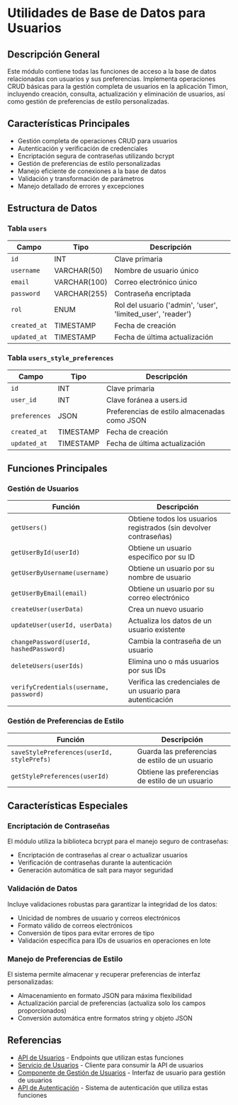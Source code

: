# Utilidades de Base de Datos para Usuarios

## Descripción General

Este módulo contiene todas las funciones de acceso a la base de datos relacionadas con usuarios y sus preferencias. Implementa operaciones CRUD básicas para la gestión completa de usuarios en la aplicación Timon, incluyendo creación, consulta, actualización y eliminación de usuarios, así como gestión de preferencias de estilo personalizadas.

## Características Principales

- Gestión completa de operaciones CRUD para usuarios
- Autenticación y verificación de credenciales
- Encriptación segura de contraseñas utilizando bcrypt
- Gestión de preferencias de estilo personalizadas
- Manejo eficiente de conexiones a la base de datos
- Validación y transformación de parámetros
- Manejo detallado de errores y excepciones

## Estructura de Datos

### Tabla `users`

| Campo | Tipo | Descripción |
|-------|------|-------------|
| `id` | INT | Clave primaria |
| `username` | VARCHAR(50) | Nombre de usuario único |
| `email` | VARCHAR(100) | Correo electrónico único |
| `password` | VARCHAR(255) | Contraseña encriptada |
| `rol` | ENUM | Rol del usuario ('admin', 'user', 'limited_user', 'reader') |
| `created_at` | TIMESTAMP | Fecha de creación |
| `updated_at` | TIMESTAMP | Fecha de última actualización |

### Tabla `users_style_preferences`

| Campo | Tipo | Descripción |
|-------|------|-------------|
| `id` | INT | Clave primaria |
| `user_id` | INT | Clave foránea a users.id |
| `preferences` | JSON | Preferencias de estilo almacenadas como JSON |
| `created_at` | TIMESTAMP | Fecha de creación |
| `updated_at` | TIMESTAMP | Fecha de última actualización |

## Funciones Principales

### Gestión de Usuarios

| Función | Descripción |
|---------|-------------|
| `getUsers()` | Obtiene todos los usuarios registrados (sin devolver contraseñas) |
| `getUserById(userId)` | Obtiene un usuario específico por su ID |
| `getUserByUsername(username)` | Obtiene un usuario por su nombre de usuario |
| `getUserByEmail(email)` | Obtiene un usuario por su correo electrónico |
| `createUser(userData)` | Crea un nuevo usuario |
| `updateUser(userId, userData)` | Actualiza los datos de un usuario existente |
| `changePassword(userId, hashedPassword)` | Cambia la contraseña de un usuario |
| `deleteUsers(userIds)` | Elimina uno o más usuarios por sus IDs |
| `verifyCredentials(username, password)` | Verifica las credenciales de un usuario para autenticación |

### Gestión de Preferencias de Estilo

| Función | Descripción |
|---------|-------------|
| `saveStylePreferences(userId, stylePrefs)` | Guarda las preferencias de estilo de un usuario |
| `getStylePreferences(userId)` | Obtiene las preferencias de estilo de un usuario |

## Características Especiales

### Encriptación de Contraseñas

El módulo utiliza la biblioteca bcrypt para el manejo seguro de contraseñas:
- Encriptación de contraseñas al crear o actualizar usuarios
- Verificación de contraseñas durante la autenticación
- Generación automática de salt para mayor seguridad

### Validación de Datos

Incluye validaciones robustas para garantizar la integridad de los datos:
- Unicidad de nombres de usuario y correos electrónicos
- Formato válido de correos electrónicos
- Conversión de tipos para evitar errores de tipo
- Validación específica para IDs de usuarios en operaciones en lote

### Manejo de Preferencias de Estilo

El sistema permite almacenar y recuperar preferencias de interfaz personalizadas:
- Almacenamiento en formato JSON para máxima flexibilidad
- Actualización parcial de preferencias (actualiza solo los campos proporcionados)
- Conversión automática entre formatos string y objeto JSON

## Referencias

- [API de Usuarios](../routes/users.md) - Endpoints que utilizan estas funciones
- [Servicio de Usuarios](../services/UsersService.md) - Cliente para consumir la API de usuarios
- [Componente de Gestión de Usuarios](../components/ProfileSettings.md) - Interfaz de usuario para gestión de usuarios
- [API de Autenticación](../routes/auth.md) - Sistema de autenticación que utiliza estas funciones